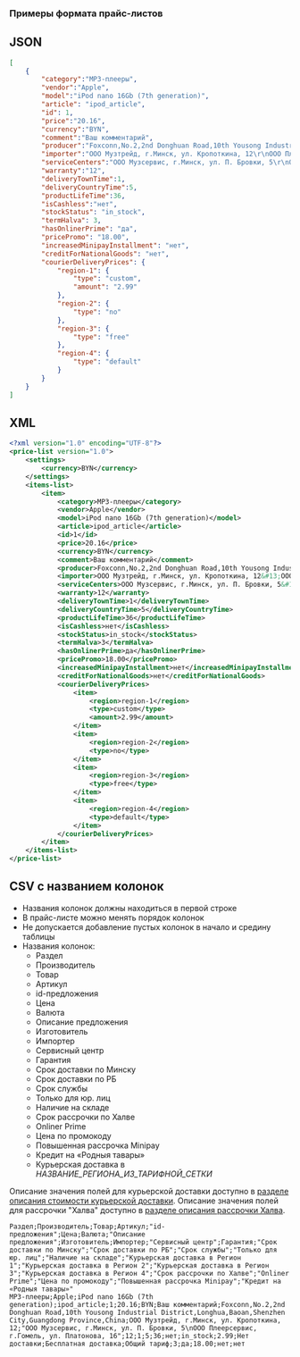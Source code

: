 ### Примеры формата прайс-листов

## JSON

```json
[
    {
        "category":"MP3-плееры",
        "vendor":"Apple",
        "model":"iPod nano 16Gb (7th generation)",
        "article": "ipod_article",
        "id": 1,
        "price":"20.16",
        "currency":"BYN",
        "comment":"Ваш комментарий",
        "producer":"Foxconn,No.2,2nd Donghuan Road,10th Yousong Industrial District,Longhua,Baoan,Shenzhen City,Guangdong Province,China",
        "importer":"ООО Музтрейд, г.Минск, ул. Кропоткина, 12\r\nООО Плеерсервис, г.Гомель, ул. Платонова, 16",
        "serviceCenters":"ООО Музсервис, г.Минск, ул. П. Бровки, 5\r\nООО Плеерсервис, г.Гомель, ул. Платонова, 16",
        "warranty":"12",
        "deliveryTownTime":1,
        "deliveryCountryTime":5,
        "productLifeTime":36,
        "isCashless":"нет",
        "stockStatus": "in_stock",
        "termHalva": 3,
        "hasOnlinerPrime": "да",
        "pricePromo": "18.00",
        "increasedMinipayInstallment": "нет",
        "creditForNationalGoods": "нет",
        "courierDeliveryPrices": {
            "region-1": {
                "type": "custom",
                "amount": "2.99"
            },
            "region-2": {
                "type": "no"
            },
            "region-3": {
                "type": "free"
            },
            "region-4": {
                "type": "default"
            }
        }
    }
]
```

## XML

```xml
<?xml version="1.0" encoding="UTF-8"?>
<price-list version="1.0">
    <settings>
        <currency>BYN</currency>
    </settings>
    <items-list>
        <item>
            <category>MP3-плееры</category>
            <vendor>Apple</vendor>
            <model>iPod nano 16Gb (7th generation)</model>
            <article>ipod_article</article>
            <id>1</id>
            <price>20.16</price>
            <currency>BYN</currency>
            <comment>Ваш комментарий</comment>
            <producer>Foxconn,No.2,2nd Donghuan Road,10th Yousong Industrial District,Longhua,Baoan,Shenzhen City,Guangdong Province,China</producer>
            <importer>ООО Музтрейд, г.Минск, ул. Кропоткина, 12&#13;ООО Плеерсервис, г.Гомель, ул. Платонова, 16</importer>
            <serviceCenters>ООО Музсервис, г.Минск, ул. П. Бровки, 5&#13;ООО Плеерсервис, г.Гомель, ул. Платонова, 16</serviceCenters>
            <warranty>12</warranty>
            <deliveryTownTime>1</deliveryTownTime>
            <deliveryCountryTime>5</deliveryCountryTime>
            <productLifeTime>36</productLifeTime>
            <isCashless>нет</isCashless>
            <stockStatus>in_stock</stockStatus>
            <termHalva>3</termHalva>
            <hasOnlinerPrime>да</hasOnlinerPrime>
            <pricePromo>18.00</pricePromo>
            <increasedMinipayInstallment>нет</increasedMinipayInstallment>
            <creditForNationalGoods>нет</creditForNationalGoods>
            <courierDeliveryPrices>
                <item>
                    <region>region-1</region>
                    <type>custom</type>
                    <amount>2.99</amount>
                </item>
                <item>
                    <region>region-2</region>
                    <type>no</type>
                </item>
                <item>
                    <region>region-3</region>
                    <type>free</type>
                </item>
                <item>
                    <region>region-4</region>
                    <type>default</type>
                </item>
            </courierDeliveryPrices>
        </item>
    </items-list>
</price-list>
```

## CSV с названием колонок

  * Названия колонок должны находиться в первой строке
  * В прайс-листе можно менять порядок колонок
  * Не допускается добавление пустых колонок в начало и средину таблицы
  * Названия колонок:
    * Раздел
    * Производитель
    * Товар
    * Артикул
    * id-предложения
    * Цена
    * Валюта
    * Описание предложения
    * Изготовитель
    * Импортер
    * Сервисный центр
    * Гарантия
    * Срок доставки по Минску
    * Срок доставки по РБ
    * Срок службы
    * Только для юр. лиц
    * Наличие на складе
    * Срок рассрочки по Халве
    * Onliner Prime
    * Цена по промокоду
    * Повышенная рассрочка Minipay
    * Кредит на «Родныя тавары»
    * Курьерская доставка в _НАЗВАНИЕ_РЕГИОНА_ИЗ_ТАРИФНОЙ_СЕТКИ_

Описание значения полей для курьерской доставки доступно в [разделе описания стоимости курьерской доставки](import/courier_delivery.md).
Описание значения полей для рассрочки "Халва" доступно в [разделе описания рассрочки Халва](import/halva.md).
```
Раздел;Производитель;Товар;Артикул;"id-предложения";Цена;Валюта;"Описание предложения";Изготовитель;Импортер;"Сервисный центр";Гарантия;"Срок доставки по Минску";"Срок доставки по РБ";"Срок службы";"Только для юр. лиц";"Наличие на складе";"Курьерская доставка в Регион 1";"Курьерская доставка в Регион 2";"Курьерская доставка в Регион 3";"Курьерская доставка в Регион 4";"Срок рассрочки по Халве";"Onliner Prime";"Цена по промокоду";"Повышенная рассрочка Minipay";"Кредит на «Родныя тавары»"
MP3-плееры;Apple;iPod nano 16Gb (7th generation);ipod_article;1;20.16;BYN;Ваш комментарий;Foxconn,No.2,2nd Donghuan Road,10th Yousong Industrial District,Longhua,Baoan,Shenzhen City,Guangdong Province,China;ООО Музтрейд, г.Минск, ул. Кропоткина, 12;"ООО Музсервис, г.Минск, ул. П. Бровки, 5\nООО Плеерсервис, г.Гомель, ул. Платонова, 16";12;1;5;36;нет;in_stock;2.99;Нет доставки;Бесплатная доставка;Общий тариф;3;да;18.00;нет;нет
```

